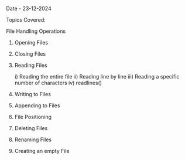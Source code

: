 Date - 23-12-2024

Topics Covered:

File Handling Operations

1. Opening Files
2. Closing Files
3. Reading Files

   i) Reading the entire file
   ii) Reading line by line
   iii) Reading a specific number of characters
   iv) readlines()

4. Writing to Files
5. Appending to Files
6. File Positioning
7. Deleting Files
8. Renaming Files
9. Creating an empty File
